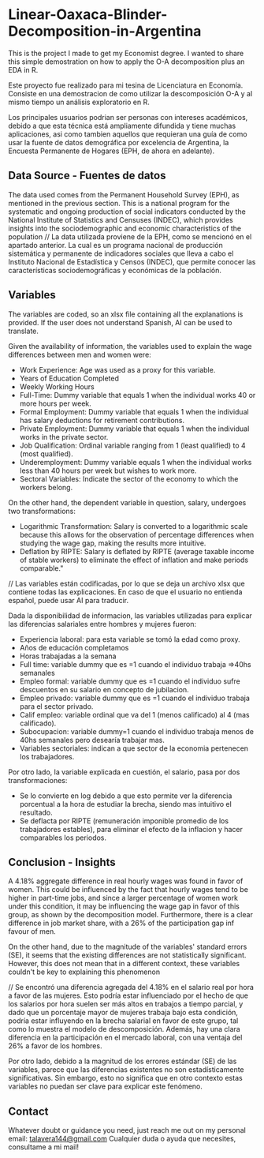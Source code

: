 # Linear-Oaxaca-Blinder-Decomposition-in-Argentina
This is the project I made to get my Economist degree. I wanted to share this simple demostration on how to apply the O-A decomposition plus an EDA in R. 

Este proyecto fue realizado para mi tesina de Licenciatura en Economía. Consiste en una demostracion de como utilizar la descomposición O-A y al mismo tiempo un análisis exploratorio en R.

Los principales usuarios podrian ser personas con intereses académicos, debido a que esta técnica está ampliamente difundida y tiene muchas aplicaciones, asi como tambien aquellos que requieran una guía de como usar la fuente de datos demográfica por excelencia de Argentina, la Encuesta Permanente de Hogares (EPH, de ahora en adelante). 

## Data Source - Fuentes de datos
The data used comes from the Permanent Household Survey (EPH), as mentioned in the previous section. This is a national program for the systematic and ongoing production of social indicators conducted by the National Institute of Statistics and Censuses (INDEC), which provides insights into the sociodemographic and economic characteristics of the population
//
La data utilizada proviene de la EPH, como se mencionó en el apartado anterior. La cual es un programa nacional de producción sistemática y permanente de indicadores sociales que lleva a cabo el Instituto Nacional de Estadística y Censos (INDEC), que permite conocer las características sociodemográficas y económicas de la población.

## Variables 

The variables are coded, so an xlsx file containing all the explanations is provided. If the user does not understand Spanish, AI can be used to translate.

Given the availability of information, the variables used to explain the wage differences between men and women were:

* Work Experience: Age was used as a proxy for this variable.
* Years of Education Completed
* Weekly Working Hours
* Full-Time: Dummy variable that equals 1 when the individual works 40 or more hours per week.
* Formal Employment: Dummy variable that equals 1 when the individual has salary deductions for retirement contributions.
* Private Employment: Dummy variable that equals 1 when the individual works in the private sector.
* Job Qualification: Ordinal variable ranging from 1 (least qualified) to 4 (most qualified).
* Underemployment: Dummy variable equals 1 when the individual works less than 40 hours per week but wishes to work more.
* Sectoral Variables: Indicate the sector of the economy to which the workers belong.

On the other hand, the dependent variable in question, salary, undergoes two transformations:
* Logarithmic Transformation: Salary is converted to a logarithmic scale because this allows for the observation of percentage differences when studying the wage gap, making the results more intuitive.
* Deflation by RIPTE: Salary is deflated by RIPTE (average taxable income of stable workers) to eliminate the effect of inflation and make periods comparable."

//
Las variables están codificadas, por lo que se deja un archivo xlsx que contiene todas las explicaciones. En caso de que el usuario no entienda español, puede usar AI para traducir.

Dada la disponibilidad de informacion, las variables utilizadas para explicar las diferencias salariales entre hombres y mujeres fueron: 
* Experiencia laboral: para esta variable se tomó la edad como proxy.
* Años de educación completamos
* Horas trabajadas a la semana
* Full time: variable dummy que es =1 cuando el individuo trabaja =>40hs semanales
* Empleo formal: variable dummy que es =1 cuando el individuo sufre descuentos en su salario en concepto de jubilacion.
* Empleo privado: variable dummy que es =1 cuando el individuo trabaja para el sector privado.
* Calif empleo: variable ordinal que va del 1 (menos calificado) al 4 (mas calificado).
* Subocupacion: variable dummy=1 cuando el individuo trabaja menos de 40hs semanales pero desearía trabajar mas.
* Variables sectoriales: indican a que sector de la economia pertenecen los trabajadores. 

Por otro lado, la variable explicada en cuestión, el salario, pasa por dos transformaciones:
* Se lo convierte en log debido a que esto permite ver la diferencia porcentual a la hora de estudiar la brecha, siendo mas intuitivo el resultado.
* Se deflacta por RIPTE (remuneración imponible promedio de los  trabajadores estables), para eliminar el efecto de la inflacion y hacer comparables los periodos.

## Conclusion - Insights
A 4.18% aggregate difference in real hourly wages was found in favor of women. This could be influenced by the fact that hourly wages tend to be higher in part-time jobs, and since a larger percentage of women work under this condition, it may be influencing the wage gap in favor of this group, as shown by the decomposition model. Furthermore, there is a clear difference in job market share, with a 26% of the participation gap inf favour of men.

On the other hand, due to the magnitude of the variables' standard errors (SE), it seems that the existing differences are not statistically significant. However, this does not mean that in a different context, these variables couldn't be key to explaining this phenomenon

//
Se encontró una diferencia agregada del 4.18% en el salario real por hora a favor de las mujeres. Esto podría estar influenciado por el hecho de que los salarios por hora suelen ser más altos en trabajos a tiempo parcial, y dado que un porcentaje mayor de mujeres trabaja bajo esta condición, podría estar influyendo en la brecha salarial en favor de este grupo, tal como lo muestra el modelo de descomposición. Además, hay una clara diferencia en la participación en el mercado laboral, con una ventaja del 26% a favor de los hombres.

Por otro lado, debido a la magnitud de los errores estándar (SE) de las variables, parece que las diferencias existentes no son estadísticamente significativas. Sin embargo, esto no significa que en otro contexto estas variables no puedan ser clave para explicar este fenómeno.

## Contact

Whatever doubt or guidance you need, just reach me out on my personal email: talavera144@gmail.com
Cualquier duda o ayuda que necesites, consultame a mi mail!


